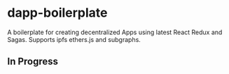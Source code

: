 # dapp-boilerplate
A boilerplate for creating decentralized Apps using latest React Redux and Sagas. Supports ipfs ethers.js and subgraphs.
## In Progress

